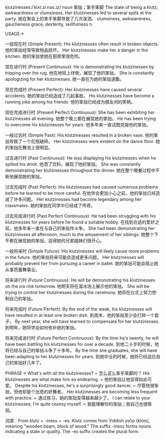 klutzinesses:/ˈklʌt.zi.nəs.ɪz/
noun
笨拙；笨手笨脚
The state of being a klutz; awkwardness or clumsiness.
Her klutzinesses led to several spills at the party. 她在聚会上的笨手笨脚导致了几次泼洒。
clumsiness, awkwardness, gaucheness
grace, dexterity, skillfulness
n.


USAGE->

一般现在时 (Simple Present):
His klutzinesses often result in broken objects. 他的笨拙经常导致物品损坏。
Her klutzinesses make her a danger in the kitchen. 她的笨拙使她在厨房里很危险。

现在进行时 (Present Continuous):
He is demonstrating his klutzinesses by tripping over the rug. 他在地毯上绊倒，展现了他的笨拙。
She is constantly apologizing for her klutzinesses. 她一直在为她的笨拙道歉。

现在完成时 (Present Perfect):
Her klutzinesses have caused several accidents. 她的笨拙已经造成了几起事故。
His klutzinesses have become a running joke among his friends. 他的笨拙已经成为朋友间的笑柄。

现在完成进行时 (Present Perfect Continuous):
She has been exhibiting her klutzinesses all evening. 她整个晚上都在展现她的笨拙。
He has been trying to overcome his klutzinesses for years. 他多年来一直试图克服他的笨拙。


一般过去时 (Simple Past):
His klutzinesses resulted in a broken vase. 他的笨拙导致了一个花瓶破碎。
Her klutzinesses were evident on the dance floor. 她的笨拙在舞池上很明显。


过去进行时 (Past Continuous):
He was displaying his klutzinesses when he spilled his drink. 他洒了饮料，展现了他的笨拙。
She was constantly demonstrating her klutzinesses throughout the dinner.  她在整个晚餐过程中不断地展现她的笨拙。


过去完成时 (Past Perfect):
His klutzinesses had caused numerous problems before he learned to be more careful.  在他学会更加小心之前，他的笨拙已经造成了许多问题。
Her klutzinesses had become legendary among her classmates. 她的笨拙在同学中已经成了传奇。


过去完成进行时 (Past Perfect Continuous):
He had been struggling with his klutzinesses for years before he found a suitable hobby. 在找到合适的爱好之前，他多年来一直在与自己的笨拙作斗争。
She had been demonstrating her klutzinesses all afternoon, much to the amusement of her siblings. 她整个下午都在展现她的笨拙，逗得她的兄弟姐妹们很开心。


一般将来时 (Simple Future):
His klutzinesses will likely cause more problems in the future. 他的笨拙将来可能会造成更多问题。
Her klutzinesses will probably prevent her from pursuing a career in ballet. 她的笨拙可能会阻止她从事芭蕾舞事业。


将来进行时 (Future Continuous):
He will be demonstrating his klutzinesses on the ice rink tomorrow. 他明天将在溜冰场上展示他的笨拙。
She will be trying to control her klutzinesses during the ceremony. 她将在仪式上努力控制自己的笨拙。


将来完成时 (Future Perfect):
By the end of the week, his klutzinesses will have resulted in at least one broken dish. 到周末，他的笨拙至少会打碎一个盘子。
By next year, she will have learned to compensate for her klutzinesses. 到明年，她将学会如何弥补她的笨拙。


将来完成进行时 (Future Perfect Continuous):
By the time he's twenty, he will have been battling his klutzinesses for over a decade. 到他二十岁的时候，他将已经与自己的笨拙斗争了十多年。
By the time she graduates, she will have been adapting to her klutzinesses for years. 到她毕业的时候，她将已经适应自己的笨拙好几年了。



PHRASE->
What's with all the klutzinesses? =  怎么这么笨手笨脚的？
His klutzinesses are what make him so endearing. = 他的笨拙让他显得如此可爱。
Despite his klutzinesses, he's a surprisingly good dancer. = 尽管他很笨拙，但他却是个出奇的好舞者。
Her klutzinesses are becoming less frequent with practice. = 通过练习，她的笨拙变得越来越少了。
I can relate to your klutzinesses; I'm quite clumsy myself. = 我能理解你的笨拙；我自己也很笨拙。


词源：From klutz + -iness + -es.  Klutz comes from Yiddish קלאָץ (klots), meaning "wooden beam, block of wood."  The suffix -iness forms nouns indicating a state or quality.  The -es suffix creates the plural form.
